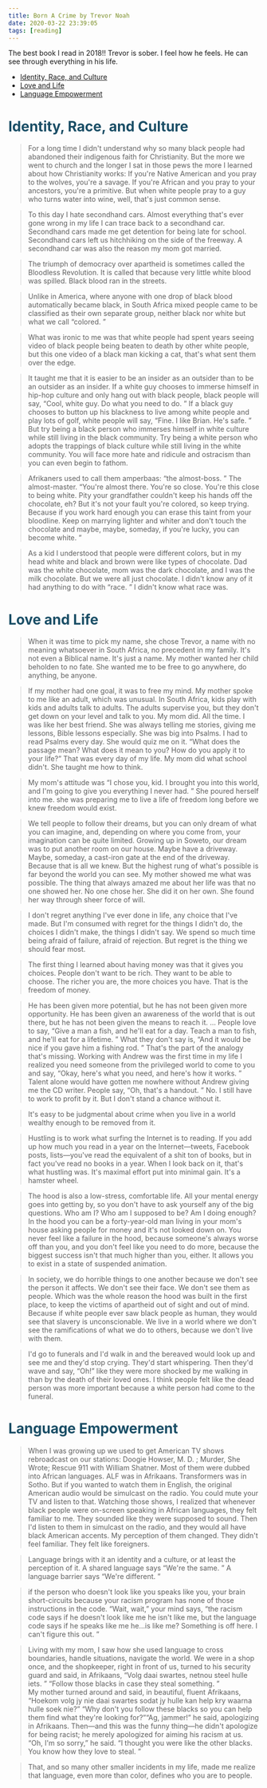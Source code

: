```yaml
---
title: Born A Crime by Trevor Noah
date: 2020-03-22 23:39:05
tags: [reading]
---
```

The best book I read in 2018!! 
Trevor is sober. I feel how he feels. He can see through everything in his life.

- [Identity, Race, and Culture](#1)
- [Love and Life](#2)
- [Language Empowerment](#3)

<font color=#1A4E66> <h1 id="1"> **Identity, Race, and Culture** </h1></font>
>For a long time I didn't understand why so many black people had abandoned their indigenous faith for Christianity. But the more we went to church and the longer I sat in those pews the more I learned about how Christianity works: If you're Native American and you pray to the wolves, you're a savage. If you're African and you pray to your ancestors, you're a primitive. But when white people pray to a guy who turns water into wine, well, that's just common sense. 

>To this day I hate secondhand cars. Almost everything that's ever gone wrong in my life I can trace back to a secondhand car. Secondhand cars made me get detention for being late for school. Secondhand cars left us hitchhiking on the side of the freeway. A secondhand car was also the reason my mom got married. 

>The triumph of democracy over apartheid is sometimes called the Bloodless Revolution. It is called that because very little white blood was spilled. Black blood ran in the streets. 

>Unlike in America, where anyone with one drop of black blood automatically became black, in South Africa mixed people came to be classified as their own separate group, neither black nor white but what we call “colored. ”


>What was ironic to me was that white people had spent years seeing video of black people being beaten to death by other white people, but this one video of a black man kicking a cat, that's what sent them over the edge. 

>It taught me that it is easier to be an insider as an outsider than to be an outsider as an insider. If a white guy chooses to immerse himself in hip-hop culture and only hang out with black people, black people will say, “Cool, white guy. Do what you need to do. ” If a black guy chooses to button up his blackness to live among white people and play lots of golf, white people will say, “Fine. I like Brian. He's safe. ” But try being a black person who immerses himself in white culture while still living in the black community. Try being a white person who adopts the trappings of black culture while still living in the white community. You will face more hate and ridicule and ostracism than you can even begin to fathom. 

>Afrikaners used to call them amperbaas: “the almost-boss. ” The almost-master. “You're almost there. You're so close. You're this close to being white. Pity your grandfather couldn't keep his hands off the chocolate, eh? But it's not your fault you're colored, so keep trying. Because if you work hard enough you can erase this taint from your bloodline. Keep on marrying lighter and whiter and don't touch the chocolate and maybe, maybe, someday, if you're lucky, you can become white. ”

>As a kid I understood that people were different colors, but in my head white and black and brown were like types of chocolate. Dad was the white chocolate, mom was the dark chocolate, and I was the milk chocolate. But we were all just chocolate. I didn't know any of it had anything to do with “race. ” I didn't know what race was. 

<font color=#1A4E66> <h1 id="2"> **Love and Life** </h1></font>
>When it was time to pick my name, she chose Trevor, a name with no meaning whatsoever in South Africa, no precedent in my family. It's not even a Biblical name. It's just a name. My mother wanted her child beholden to no fate. She wanted me to be free to go anywhere, do anything, be anyone. 


>If my mother had one goal, it was to free my mind. My mother spoke to me like an adult, which was unusual. In South Africa, kids play with kids and adults talk to adults. The adults supervise you, but they don't get down on your level and talk to you. My mom did. All the time. I was like her best friend. She was always telling me stories, giving me lessons, Bible lessons especially. She was big into Psalms. I had to read Psalms every day. She would quiz me on it. “What does the passage mean? What does it mean to you? How do you apply it to your life?” That was every day of my life. My mom did what school didn't. She taught me how to think. 

>My mom's attitude was “I chose you, kid. I brought you into this world, and I'm going to give you everything I never had. ” She poured herself into me. 
>she was preparing me to live a life of freedom long before we knew freedom would exist. 

>We tell people to follow their dreams, but you can only dream of what you can imagine, and, depending on where you come from, your imagination can be quite limited. Growing up in Soweto, our dream was to put another room on our house. Maybe have a driveway. Maybe, someday, a cast-iron gate at the end of the driveway. Because that is all we knew. But the highest rung of what's possible is far beyond the world you can see. My mother showed me what was possible. The thing that always amazed me about her life was that no one showed her. No one chose her. She did it on her own. She found her way through sheer force of will. 


>I don't regret anything I've ever done in life, any choice that I've made. But I'm consumed with regret for the things I didn't do, the choices I didn't make, the things I didn't say. We spend so much time being afraid of failure, afraid of rejection. But regret is the thing we should fear most. 

>The first thing I learned about having money was that it gives you choices. People don't want to be rich. They want to be able to choose. The richer you are, the more choices you have. That is the freedom of money. 

>He has been given more potential, but he has not been given more opportunity. He has been given an awareness of the world that is out there, but he has not been given the means to reach it. ... People love to say, “Give a man a fish, and he'll eat for a day. Teach a man to fish, and he'll eat for a lifetime. ” What they don't say is, “And it would be nice if you gave him a fishing rod. ” That's the part of the analogy that's missing. Working with Andrew was the first time in my life I realized you need someone from the privileged world to come to you and say, “Okay, here's what you need, and here's how it works. ” Talent alone would have gotten me nowhere without Andrew giving me the CD writer. People say, “Oh, that's a handout. ” No. I still have to work to profit by it. But I don't stand a chance without it. 

>It's easy to be judgmental about crime when you live in a world wealthy enough to be removed from it. 

>Hustling is to work what surfing the Internet is to reading. If you add up how much you read in a year on the Internet—tweets, Facebook posts, lists—you've read the equivalent of a shit ton of books, but in fact you've read no books in a year. When I look back on it, that's what hustling was. It's maximal effort put into minimal gain. It's a hamster wheel. 

>The hood is also a low-stress, comfortable life. All your mental energy goes into getting by, so you don't have to ask yourself any of the big questions. Who am I? Who am I supposed to be? Am I doing enough? In the hood you can be a forty-year-old man living in your mom's house asking people for money and it's not looked down on. You never feel like a failure in the hood, because someone's always worse off than you, and you don't feel like you need to do more, because the biggest success isn't that much higher than you, either. It allows you to exist in a state of suspended animation. 


>In society, we do horrible things to one another because we don't see the person it affects. We don't see their face. We don't see them as people. Which was the whole reason the hood was built in the first place, to keep the victims of apartheid out of sight and out of mind. Because if white people ever saw black people as human, they would see that slavery is unconscionable. We live in a world where we don't see the ramifications of what we do to others, because we don't live with them. 

>I'd go to funerals and I'd walk in and the bereaved would look up and see me and they'd stop crying. They'd start whispering. Then they'd wave and say, “Oh!” like they were more shocked by me walking in than by the death of their loved ones. I think people felt like the dead person was more important because a white person had come to the funeral. 

 <font color=#1A4E66><h1 id="1">**Language Empowerment**</h1></font>

>When I was growing up we used to get American TV shows rebroadcast on our stations: Doogie Howser, M. D. ; Murder, She Wrote; Rescue 911 with William Shatner. Most of them were dubbed into African languages. ALF was in Afrikaans. Transformers was in Sotho. But if you wanted to watch them in English, the original American audio would be simulcast on the radio. You could mute your TV and listen to that. Watching those shows, I realized that whenever black people were on-screen speaking in African languages, they felt familiar to me. They sounded like they were supposed to sound. Then I'd listen to them in simulcast on the radio, and they would all have black American accents. My perception of them changed. They didn't feel familiar. They felt like foreigners. 

>Language brings with it an identity and a culture, or at least the perception of it. A shared language says “We're the same. ” A language barrier says “We're different. ”


>if the person who doesn't look like you speaks like you, your brain short-circuits because your racism program has none of those instructions in the code. “Wait, wait,” your mind says, “the racism code says if he doesn't look like me he isn't like me, but the language code says if he speaks like me he…is like me? Something is off here. I can't figure this out. ”


>Living with my mom, I saw how she used language to cross boundaries, handle situations, navigate the world. We were in a shop once, and the shopkeeper, right in front of us, turned to his security guard and said, in Afrikaans, “Volg daai swartes, netnou steel hulle iets. ” “Follow those blacks in case they steal something. ”
<br>My mother turned around and said, in beautiful, fluent Afrikaans, “Hoekom volg jy nie daai swartes sodat jy hulle kan help kry waarna hulle soek nie?” “Why don't you follow these blacks so you can help them find what they're looking for?”“Ag, jammer!” he said, apologizing in Afrikaans. Then—and this was the funny thing—he didn't apologize for being racist; he merely apologized for aiming his racism at us. “Oh, I'm so sorry,” he said. “I thought you were like the other blacks. You know how they love to steal. ”

>That, and so many other smaller incidents in my life, made me realize that language, even more than color, defines who you are to people. 




